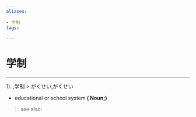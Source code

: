 ```yaml
---
aliases:
    
- 学制
tags:
    
---
```


# 学制
---
1).
,学制 > がくせい,がくせい

- educational or school system
**( Noun;)**
> see also: 
            